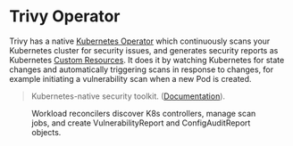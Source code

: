 # Trivy Operator  

Trivy has a native [Kubernetes Operator](operator) which continuously scans your Kubernetes cluster for security issues, and generates security reports as Kubernetes [Custom Resources](crd). It does it by watching Kubernetes for state changes and automatically triggering scans in response to changes, for example initiating a vulnerability scan when a new Pod is created.


> Kubernetes-native security toolkit. ([Documentation](https://aquasecurity.github.io/trivy-operator/latest)).


<figure>
  <figcaption>Workload reconcilers discover K8s controllers, manage scan jobs, and create VulnerabilityReport and ConfigAuditReport objects.</figcaption>
</figure>

[operator]: https://kubernetes.io/docs/concepts/extend-kubernetes/operator/
[crd]: https://kubernetes.io/docs/concepts/extend-kubernetes/api-extension/custom-resources/
[Starboard]: https://github.com/aquasecurity/starboard
[starboard-announcement]: https://github.com/aquasecurity/starboard/discussions/1173